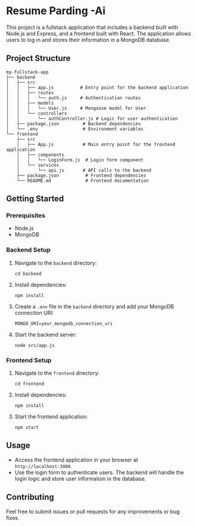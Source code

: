# Resume Parding -Ai 


This project is a fullstack application that includes a backend built with Node.js and Express, and a frontend built with React. The application allows users to log in and stores their information in a MongoDB database.

## Project Structure

```
my-fullstack-app
├── backend
│   ├── src
│   │   ├── app.js          # Entry point for the backend application
│   │   ├── routes
│   │   │   └── auth.js     # Authentication routes
│   │   ├── models
│   │   │   └── User.js     # Mongoose model for User
│   │   └── controllers
│   │       └── authController.js # Logic for user authentication
│   ├── package.json         # Backend dependencies
│   └── .env                 # Environment variables
└── frontend
    ├── src
    │   ├── App.js           # Main entry point for the frontend application
    │   ├── components
    │   │   └── LoginForm.js  # Login form component
    │   └── services
    │       └── api.js       # API calls to the backend
    ├── package.json          # Frontend dependencies
    └── README.md             # Frontend documentation
```

## Getting Started

### Prerequisites

- Node.js
- MongoDB

### Backend Setup

1. Navigate to the `backend` directory:
   ```
   cd backend
   ```

2. Install dependencies:
   ```
   npm install
   ```

3. Create a `.env` file in the `backend` directory and add your MongoDB connection URI:
   ```
   MONGO_URI=your_mongodb_connection_uri
   ```

4. Start the backend server:
   ```
   node src/app.js
   ```

### Frontend Setup

1. Navigate to the `frontend` directory:
   ```
   cd frontend
   ```

2. Install dependencies:
   ```
   npm install
   ```

3. Start the frontend application:
   ```
   npm start
   ```

## Usage

- Access the frontend application in your browser at `http://localhost:3000`.
- Use the login form to authenticate users. The backend will handle the login logic and store user information in the database.

## Contributing

Feel free to submit issues or pull requests for any improvements or bug fixes.
